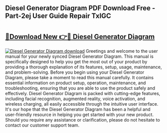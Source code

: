 ## Diesel Generator Diagram PDF Download Free - Part-2ej User Guide Repair TxIGC

# <h2><a href="http://dfmsv88.blite.top/?on=Diesel+Generator+Diagram">🔗Download New 👉🔴 Diesel Generator Diagram</a></h2>

[![Diesel Generator Diagram download](https://i.imgur.com/lujVjoI.png)](http://dfmsv88.blite.top/?on=Diesel+Generator+Diagram)
Greetings and welcome to the user manual for your newly synced Diesel Generator Diagram. This manual is specifically designed to help you get the most out of your product by providing a thorough explanation of its features, setup, usage, maintenance, and problem-solving. Before you begin using your Diesel Generator Diagram, please take a moment to read this manual carefully. It contains essential information on product setup, operation, maintenance, and troubleshooting, ensuring that you are able to use the product safely and effectively. Diesel Generator Diagram is packed with cutting-edge features, including facial recognition, augmented reality, voice activation, and wireless charging, all easily accessible through the intuitive user interface. It's our hope that the Diesel Generator Diagram has been a helpful and user-friendly resource in helping you get started with your new product. Should you require any assistance or clarification, please do not hesitate to contact our customer support team.
